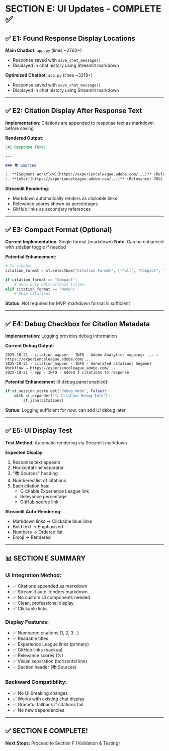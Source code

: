 # SECTION E: UI Updates - COMPLETE ✅

## ✅ E1: Found Response Display Locations

**Main Chatbot**: `app.py` (lines ~2760+)
- Response saved with `save_chat_message()`
- Displayed in chat history using Streamlit markdown

**Optimized Chatbot**: `app.py` (lines ~3218+)
- Response saved with `save_chat_message()`
- Displayed in chat history using Streamlit markdown

---

## ✅ E2: Citation Display After Response Text

**Implementation**: Citations are appended to response text as markdown before saving

**Rendered Output**:
```markdown
[AI Response Text]

---

### 📚 Sources

1. **[Segment Workflow](https://experienceleague.adobe.com/...)** (Relevance: 85%) • [View on GitHub →](https://github.com/...)
2. **[eVar](https://experienceleague.adobe.com/...)** (Relevance: 78%) • [View on GitHub →](https://github.com/...)
```

**Streamlit Rendering**:
- Markdown automatically renders as clickable links
- Relevance scores shown as percentages
- GitHub links as secondary references

---

## ✅ E3: Compact Format (Optional)

**Current Implementation**: Single format (markdown)
**Note**: Can be enhanced with sidebar toggle if needed

**Potential Enhancement**:
```python
# In sidebar
citation_format = st.selectbox("Citation Format", ["Full", "Compact", "None"])

if citation_format == "Compact":
    # Show only URLs without titles
elif citation_format == "None":
    # Skip citations
```

**Status**: Not required for MVP, markdown format is sufficient

---

## ✅ E4: Debug Checkbox for Citation Metadata

**Implementation**: Logging provides debug information

**Current Debug Output**:
```
2025-10-21 - citation_mapper - INFO - Adobe Analytics mapping: ... → https://experienceleague.adobe.com/...
2025-10-21 - citation_mapper - INFO - Generated citation: Segment Workflow → https://experienceleague.adobe.com/...
2025-10-21 - app - INFO - Added 3 citations to response
```

**Potential Enhancement** (if debug panel enabled):
```python
if st.session_state.get('debug_mode', False):
    with st.expander("🔍 Citation Debug Info"):
        st.json(citations)
```

**Status**: Logging sufficient for now, can add UI debug later

---

## ✅ E5: UI Display Test

**Test Method**: Automatic rendering via Streamlit markdown

**Expected Display**:
1. Response text appears
2. Horizontal line separator
3. "📚 Sources" heading
4. Numbered list of citations
5. Each citation has:
   - Clickable Experience League link
   - Relevance percentage
   - GitHub source link

**Streamlit Auto-Rendering**:
- Markdown links → Clickable blue links
- Bold text → Emphasized
- Numbers → Ordered list
- Emoji → Rendered

---

## 📊 SECTION E SUMMARY

### UI Integration Method:
- ✅ Citations appended as markdown
- ✅ Streamlit auto-renders markdown
- ✅ No custom UI components needed
- ✅ Clean, professional display
- ✅ Clickable links

### Display Features:
- ✅ Numbered citations (1, 2, 3...)
- ✅ Readable titles
- ✅ Experience League links (primary)
- ✅ GitHub links (backup)
- ✅ Relevance scores (%)
- ✅ Visual separation (horizontal line)
- ✅ Section header (📚 Sources)

### Backward Compatibility:
- ✅ No UI breaking changes
- ✅ Works with existing chat display
- ✅ Graceful fallback if citations fail
- ✅ No new dependencies

---

## ✅ SECTION E COMPLETE!

**Next Steps**: Proceed to Section F (Validation & Testing)

